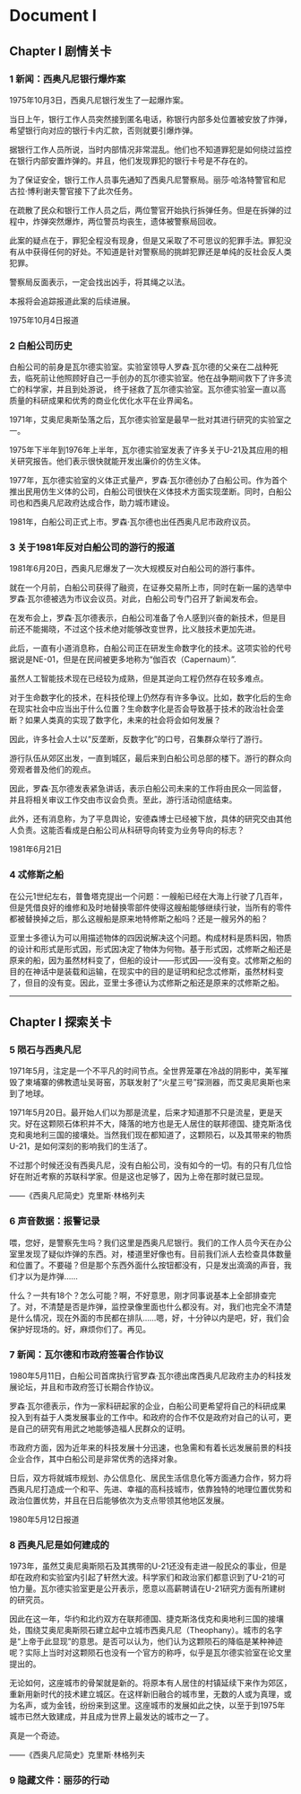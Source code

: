 # Document I

## Chapter I 剧情关卡

### 1 新闻：西奥凡尼银行爆炸案

1975年10月3日，西奥凡尼银行发生了一起爆炸案。

当日上午，银行工作人员突然接到匿名电话，称银行内部多处位置被安放了炸弹，希望银行向对应的银行卡内汇款，否则就要引爆炸弹。

据银行工作人员所说，当时内部情况非常混乱。他们也不知道罪犯是如何绕过监控在银行内部安置炸弹的。并且，他们发现罪犯的银行卡号是不存在的。

为了保证安全，银行工作人员事先通知了西奥凡尼警察局。丽莎·哈洛特警官和尼古拉·博利谢夫警官接下了此次任务。

在疏散了民众和银行工作人员之后，两位警官开始执行拆弹任务。但是在拆弹的过程中，炸弹突然爆炸，两位警员均丧生，遗体被警察局回收。

此案的疑点在于，罪犯全程没有现身，但是又采取了不可思议的犯罪手法。罪犯没有从中获得任何的好处。不知道是针对警察局的挑衅犯罪还是单纯的反社会反人类犯罪。

警察局反面表示，一定会找出凶手，将其绳之以法。

本报将会追踪报道此案的后续进展。

1975年10月4日报道

### 2 白船公司历史

白船公司的前身是瓦尔德实验室。实验室领导人罗森·瓦尔德的父亲在二战种死去，临死前让他照顾好自己一手创办的瓦尔德实验室。他在战争期间救下了许多流亡的科学家，并且到处游说， 终于拯救了瓦尔德实验室。瓦尔德实验室一直以高质量的科研成果和优秀的商业化优化水平在业界闻名。

1971年，艾奥尼奥斯坠落之后，瓦尔德实验室是最早一批对其进行研究的实验室之一。

1975年下半年到1976年上半年，瓦尔德实验室发表了许多关于U-21及其应用的相关研究报告。他们表示很快就能开发出廉价的仿生义体。

1977年，瓦尔德实验室的义体正式量产，罗森·瓦尔德创办了白船公司。作为首个推出民用仿生义体的公司，白船公司很快在义体技术方面实现垄断。同时，白船公司也和西奥凡尼政府达成合作，助力城市建设。

1981年，白船公司正式上市。罗森·瓦尔德也出任西奥凡尼市政府议员。

### 3 关于1981年反对白船公司的游行的报道

1981年6月20日，西奥凡尼爆发了一次大规模反对白船公司的游行事件。

就在一个月前，白船公司获得了融资，在证券交易所上市，同时在新一届的选举中罗森·瓦尔德被选为市议会议员。对此，白船公司专门召开了新闻发布会。

在发布会上，罗森·瓦尔德表示，白船公司准备了令人感到兴奋的新技术，但是目前还不能揭晓，不过这个技术绝对能够改变世界，比义肢技术更加先进。

此后，一直有小道消息称，白船公司正在研发生命数字化的技术。这项实验的代号据说是NE-01，但是在民间被更多地称为“伽百农（Capernaum）”.

虽然人工智能技术现在已经较为成熟，但是其逆向工程仍然存在较多难点。

对于生命数字化的技术，在科技伦理上仍然存有许多争议。比如，数字化后的生命在现实社会中应当出于什么位置？生命数字化是否会导致基于技术的政治社会垄断？如果人类真的实现了数字化，未来的社会将会如何发展？

因此，许多社会人士以“反垄断，反数字化”的口号，召集群众举行了游行。

游行队伍从郊区出发，一直到城区，最后来到白船公司总部的楼下。游行的群众向旁观者普及他们的观点。

因此，罗森·瓦尔德发表紧急讲话，表示白船公司未来的工作将由民众一同监督，并且将相关审议工作交由市议会负责。至此，游行活动彻底结束。

此外，还有消息称，为了平息舆论，安德森博士已经被下放，具体的研究交由其他人负责。这能否看成是白船公司从科研导向转变为业务导向的标志？

1981年6月21日

### 4 忒修斯之船

在公元1世纪左右，普鲁塔克提出一个问题：一艘船已经在大海上行驶了几百年，但是凭借良好的维修和及时地替换零部件使得这艘船能够继续行驶，当所有的零件都被替换掉之后，那么这艘船是原来地特修斯之船吗？还是一艘另外的船？

亚里士多德认为可以用描述物体的​四​因说解决这个问题。构成材料是质料因，物质的设计和形式是形式因，形式因决定了物体为何物。基于形式因，忒修斯之船还是原来的船，因为虽然材料变了，但船的设计——形式因——没有变。忒修斯之船的目的在神话中是装载和运输，在现实中的目的是证明和纪念忒修斯，虽然材料变了，但目的没有变。因此，亚里士多德认为忒修斯之船还是原来的忒修斯之船。

---

## Chapter I 探索关卡

### 5 陨石与西奥凡尼

1971年5月，注定是一个不平凡的时间节点。全世界笼罩在冷战的阴影中，美军摧毁了柬埔寨的佛教遗址吴哥窑，苏联发射了“火星三号”探测器，而艾奥尼奥斯也来到了地球。

1971年5月20日。最开始人们以为那是流星，后来才知道那不只是流星，更是天灾。好在这颗陨石体积并不大，降落的地方也是无人居住的联邦德国、捷克斯洛伐克和奥地利三国的接壤处。当然我们现在都知道了，这颗陨石，以及其带来的物质U-21，是如何深刻的影响我们的生活了。

不过那个时候还没有西奥凡尼，没有白船公司，没有如今的一切。有的只有几位恰好在附近考察的苏联科学家。但是这也足够了，因为上帝在那时就已显现。

——《西奥凡尼简史》克里斯·林格列夫

### 6 声音数据：报警记录

喂，您好，是警察先生吗？我们这里是西奥凡尼银行。我们的工作人员今天在办公室里发现了疑似炸弹的东西。对，楼道里好像也有。目前我们派人去检查具体数量和位置了。不要碰？但是那个东西外面什么按钮都没有，只是发出滴滴的声音，我们才以为是炸弹……

什么？一共有18个？怎么可能？啊，不好意思，刚才同事说基本上全部排查完了。对，不清楚是否是炸弹，监控录像里面也什么都没有。对，我们也完全不清楚是什么情况，现在外面的市民都在排队……嗯，好，十分钟以内是吧，好，我们会保护好现场的。好，麻烦你们了。再见。

### 7 新闻：瓦尔德和市政府签署合作协议

1980年5月11日，白船公司首席执行官罗森·瓦尔德出席西奥凡尼政府主办的科技发展论坛，并且和市政府签订长期合作协议。

罗森·瓦尔德表示，作为一家科研起家的企业，白船公司更希望将自己的科研成果投入到有益于人类发展事业的工作中。和政府的合作不仅是政府对自己的认可，更是自己的研究有用武之地能够造福人民群众的证明。

市政府方面，因为近年来的科技发展十分迅速，也急需和有着长远发展前景的科技企业合作，其中白船公司是非常优秀的选择对象。

日后，双方将就城市规划、办公信息化、居民生活信息化等方面通力合作，努力将西奥凡尼打造成一个和平、先进、幸福的高科技城市，依靠独特的地理位置优势和政治位置优势，并且在日后能够依次为支点带领其他地区发展。

1980年5月12日报道

### 8 西奥凡尼是如何建成的

1973年，虽然艾奥尼奥斯陨石及其携带的U-21还没有走进一般民众的事业，但是却在政府和实验室内引起了轩然大波。科学家们和政治家们都意识到了U-21的可怕力量。瓦尔德实验室更是公开表示，愿意以高薪聘请在U-21研究方面有所建树的研究员。

因此在这一年，华约和北约双方在联邦德国、捷克斯洛伐克和奥地利三国的接壤处，围绕艾奥尼奥斯陨石建立起中立城市西奥凡尼（Theophany）。城市的名字是“上帝于此显现”的意思。是否可以认为，他们认为这颗陨石的降临是某种神迹呢？实际上当时对这颗陨石也没有一个官方的称呼，似乎是瓦尔德实验室在论文里提出的。

无论如何，这座城市的骨架就是新的。将原本有人居住的村镇延续下来作为郊区，重新用新时代的技术建立城区。在这样新旧融合的城市里，无数的人或为真理，或为名声，或为金钱，纷纷来到这里。这座城市的发展如此之快，以至于到1975年城市已然大致建成，并且成为世界上最发达的城市之一了。

真是一个奇迹。

——《西奥凡尼简史》克里斯·林格列夫

### 9 隐藏文件：丽莎的行动
